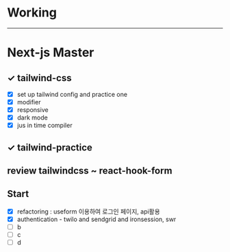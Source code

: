 # Working

---

# Next-js Master

## ✓ tailwind-css

- [x] set up tailwind config and practice one
- [x] modifier
- [x] responsive
- [x] dark mode
- [x] jus in time compiler

## ✓ tailwind-practice

## review tailwindcss ~ react-hook-form

## Start

- [x] refactoring : useform 이용하여 로그인 페이지, api활용
- [x] authentication - twilo and sendgrid and ironsession, swr
- [ ] b
- [ ] c
- [ ] d
